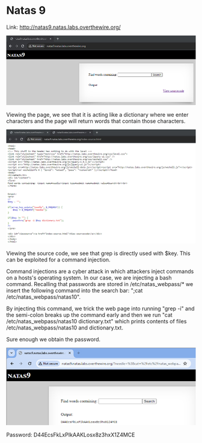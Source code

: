 # Natas 9

Link: http://natas9.natas.labs.overthewire.org/

![Default web page appearance.](../images/natas9/defaultPage.png)

Viewing the page, we see that it is acting like a dictionary where we enter characters and the page will return words that contain those characters.

![Page source code.](../images/natas9/sourceCode.png)

Viewing the source code, we see that grep is directly used with $key. This can be exploited for a command injection.

Command injections are a cyber attack in which attackers inject commands on a hosts's operating system. In our case, we are injecting a bash command. Recalling that passwords are stored in /etc/natas_webpass/* we insert the following command into the search bar: ";cat /etc/natas_webpass/natas10".

By injecting this command, we trick the web page into running "grep -i" and the semi-colon breaks up the command early and then we run "cat /etc/natas_webpass/natas10 dictionary.txt" which prints contents of files /etc/natas_webpass/natas10 and dictionary.txt.

Sure enough we obtain the password.

![Password.](../images/natas9/password.png)

Password: D44EcsFkLxPIkAAKLosx8z3hxX1Z4MCE